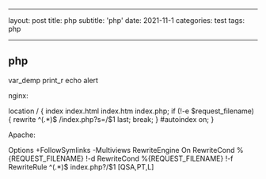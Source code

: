 <!--
 * @Autor: lingdc
 * @Date: 2022-02-14 14:26:30
 * @LastEditTime: 2022-03-25 16:02:53
 * @Introduce: 
 * @FilePath: \lingyaoe.github.io\_posts\2021-11-1-php.md
-->
---

layout: post
title: php
subtitle: 'php'
date: 2021-11-1
categories: test
tags:  php

---

## php ##




var_demp
print_r
echo
alert



nginx:

 location / {
    index  index.html index.htm index.php;
    if (!-e $request_filename) {
        rewrite  ^(.*)$  /index.php?s=/$1  last;
        break;
    }
    #autoindex  on;
}


Apache:

<IfModule mod_rewrite.c>
Options +FollowSymlinks -Multiviews
RewriteEngine On
RewriteCond %{REQUEST_FILENAME} !-d
RewriteCond %{REQUEST_FILENAME} !-f
RewriteRule ^(.*)$ index.php?/$1 [QSA,PT,L]
</IfModule>
